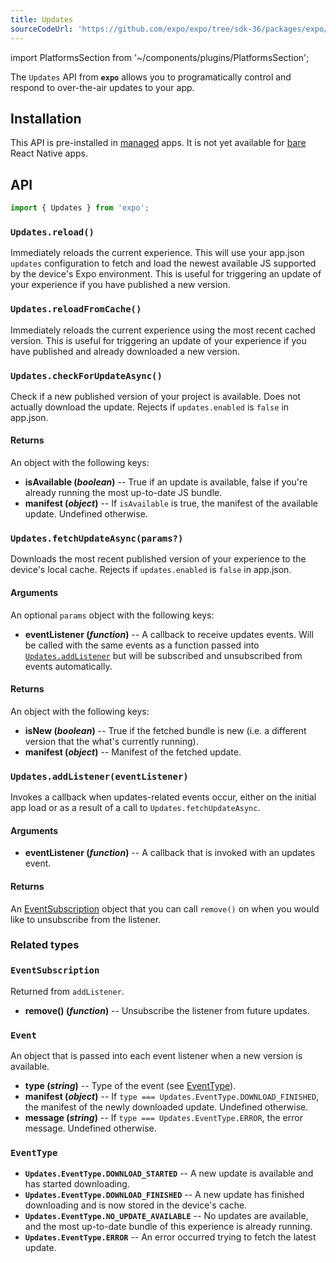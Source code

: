 ```yaml
---
title: Updates
sourceCodeUrl: 'https://github.com/expo/expo/tree/sdk-36/packages/expo/src/Updates'
---
```


import PlatformsSection from '~/components/plugins/PlatformsSection';

The `Updates` API from **`expo`** allows you to programatically control and respond to over-the-air updates to your app.

<PlatformsSection android emulator ios simulator />

## Installation

This API is pre-installed in [managed](../../../introduction/managed-vs-bare.md#managed-workflow) apps. It is not yet available for [bare](../../../introduction/managed-vs-bare.md#bare-workflow) React Native apps.

## API

```js
import { Updates } from 'expo';
```

### `Updates.reload()`

Immediately reloads the current experience. This will use your app.json `updates` configuration to fetch and load the newest available JS supported by the device's Expo environment. This is useful for triggering an update of your experience if you have published a new version.

### `Updates.reloadFromCache()`

Immediately reloads the current experience using the most recent cached version. This is useful for triggering an update of your experience if you have published and already downloaded a new version.

### `Updates.checkForUpdateAsync()`

Check if a new published version of your project is available. Does not actually download the update. Rejects if `updates.enabled` is `false` in app.json.

#### Returns

An object with the following keys:

- **isAvailable (_boolean_)** -- True if an update is available, false if you're already running the most up-to-date JS bundle.
- **manifest (_object_)** -- If `isAvailable` is true, the manifest of the available update. Undefined otherwise.

### `Updates.fetchUpdateAsync(params?)`

Downloads the most recent published version of your experience to the device's local cache. Rejects if `updates.enabled` is `false` in app.json.

#### Arguments

An optional `params` object with the following keys:

- **eventListener (_function_)** -- A callback to receive updates events. Will be called with the same events as a function passed into [`Updates.addListener`](#expoupdatesaddlistenereventlistener) but will be subscribed and unsubscribed from events automatically.

#### Returns

An object with the following keys:

- **isNew (_boolean_)** -- True if the fetched bundle is new (i.e. a different version that the what's currently running).
- **manifest (_object_)** -- Manifest of the fetched update.

### `Updates.addListener(eventListener)`

Invokes a callback when updates-related events occur, either on the initial app load or as a result of a call to `Updates.fetchUpdateAsync`.

#### Arguments

- **eventListener (_function_)** -- A callback that is invoked with an updates event.

#### Returns

An [EventSubscription](#eventsubscription) object that you can call `remove()` on when you would like to unsubscribe from the listener.

### Related types

### `EventSubscription`

Returned from `addListener`.

- **remove() (_function_)** -- Unsubscribe the listener from future updates.

### `Event`

An object that is passed into each event listener when a new version is available.

- **type (_string_)** -- Type of the event (see [EventType](#eventtype)).
- **manifest (_object_)** -- If `type === Updates.EventType.DOWNLOAD_FINISHED`, the manifest of the newly downloaded update. Undefined otherwise.
- **message (_string_)** -- If `type === Updates.EventType.ERROR`, the error message. Undefined otherwise.

### `EventType`

- **`Updates.EventType.DOWNLOAD_STARTED`** -- A new update is available and has started downloading.
- **`Updates.EventType.DOWNLOAD_FINISHED`** -- A new update has finished downloading and is now stored in the device's cache.
- **`Updates.EventType.NO_UPDATE_AVAILABLE`** -- No updates are available, and the most up-to-date bundle of this experience is already running.
- **`Updates.EventType.ERROR`** -- An error occurred trying to fetch the latest update.

